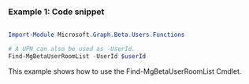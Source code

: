 ### Example 1: Code snippet

```powershell

Import-Module Microsoft.Graph.Beta.Users.Functions

# A UPN can also be used as -UserId.
Find-MgBetaUserRoomList -UserId $userId

```
This example shows how to use the Find-MgBetaUserRoomList Cmdlet.

